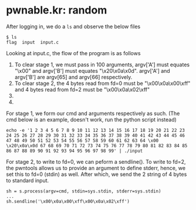 # pwnable.kr: random

After logging in, we do a ```ls``` and observe the below files
```
$ ls
flag  input  input.c
```

Looking at input.c, the flow of the program is as follows
1. To clear stage 1, we must pass in 100 arguments, argv['A'] must equates "\x00" and argv['B'] must equates "\x20\x0a\x0d". argv['A'] and argv['B'] are argv[65] and argv[66] respectively.
2. To clear stage 2, the 4 bytes read from fd=0 must be "\x00\x0a\x00\xff" and 4 bytes read from fd=2 must be "\x00\x0a\x02\xff"
3. 
4. 

For stage 1, we form our cmd and arguments respectively as such. (The cmd below is an example, doesn't work, run the python script instead)
```
echo -e '1 2 3 4 5 6 7 8 9 10 11 12 13 14 15 16 17 18 19 20 21 22 23 24 25 26 27 28 29 30 31 32 33 34 35 36 37 38 39 40 41 42 43 44 45 46 47 48 49 50 51 52 53 54 55 56 57 58 59 60 61 62 63 64 \x00 \x20\x0a\x0d 67 68 69 70 71 72 73 74 75 76 77 78 79 80 81 82 83 84 85 86 87 88 89 90 91 92 93 94 95 96 97 98 99' | ./input
```

For stage 2, to write to fd=0, we can peform a sendline(). To write to fd=2, the pwntools allows us to provide an argument to define stderr, hence, we set this to fd=0 (stdin) as well. After which, we send the 2 string of 4 bytes to standard input.
```
sh = s.process(argv=cmd, stdin=sys.stdin, stderr=sys.stdin)
...
sh.sendline('\x00\x0a\x00\xff\x00\x0a\x02\xff')
```